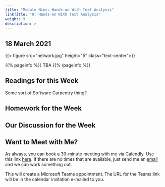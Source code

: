 ```yaml
---
title: "Module Nine: Hands-on With Text Analysis"
linkTitle: "9: Hands-on With Text Analysis"
weight: 9
description: >
---
```

## 18 March 2021

{{< figure src="network.jpg" height="5" class="text-center">}}

{{% pageinfo %}}
TBA
{{% /pageinfo %}}

## Readings for this Week

Some sort of Software Carpentry thing?

## Homework for the Week

## Our Discussion for the Week

## Want to Meet with Me?

As always, you can book a 30-minute meeting with me via Calendly. Use this link [here](https://calendly.com/i2millig/30min). If there are no times that are available, just send me an [email](mailto:i2millig@uwaterloo.ca) and we can work something out. 

This will create a Microsoft Teams appointment. The URL for the Teams link will be in the calendar invitation e-mailed to you.